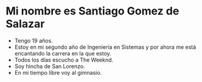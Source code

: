 #  Mi nombre es Santiago Gomez de Salazar

- Tengo 19 años.
- Estoy en mi segundo año de Ingeniería en Sistemas y por ahora me está encantando la carrera en la que estoy.
- Todos los días escucho a The Weeknd.
- Soy hincha de San Lorenzo.
- En mi tiempo libre voy al gimnasio.


